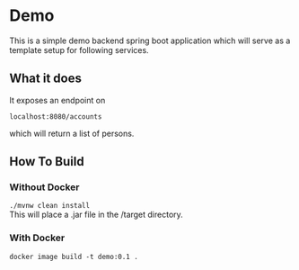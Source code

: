# Demo
This is a simple demo backend spring boot application which will serve as a 
template setup for following services.

## What it does
It exposes an endpoint on
```
localhost:8080/accounts
```
which will return a list of persons.


## How To Build
### Without Docker
`./mvnw clean install`  
This will place a .jar file in the /target directory.

### With Docker
`docker image build -t demo:0.1 .`
